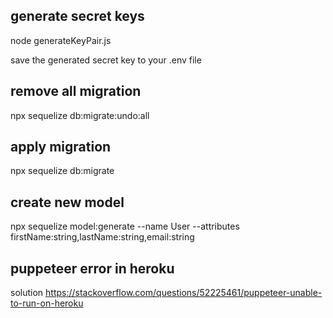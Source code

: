 ## generate secret keys
node generateKeyPair.js

save the generated secret key to your .env file
## remove all migration
npx sequelize db:migrate:undo:all

## apply migration
npx sequelize db:migrate

## create new model
npx sequelize model:generate --name User --attributes firstName:string,lastName:string,email:string

## puppeteer error in heroku
solution https://stackoverflow.com/questions/52225461/puppeteer-unable-to-run-on-heroku